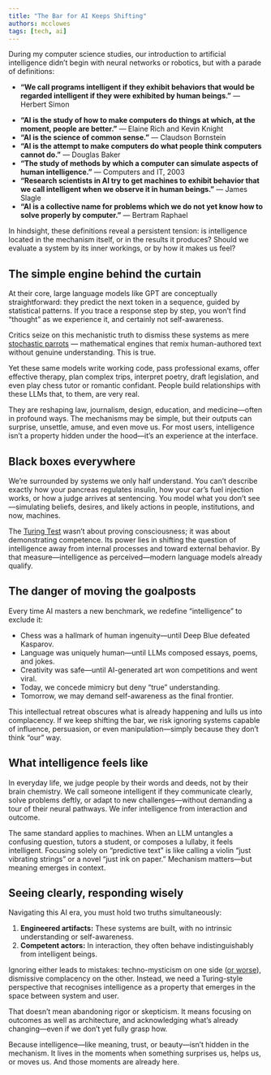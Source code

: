 ```yaml
---
title: "The Bar for AI Keeps Shifting"
authors: mcclowes
tags: [tech, ai]
---
```


During my computer science studies, our introduction to artificial intelligence didn’t begin with neural networks or robotics, but with a parade of definitions:

- **“We call programs intelligent if they exhibit behaviors that would be regarded intelligent if they were exhibited by human beings.”** — Herbert Simon  
<!--truncate-->
- **“AI is the study of how to make computers do things at which, at the moment, people are better.”** — Elaine Rich and Kevin Knight  
- **“AI is the science of common sense.”** — Claudson Bornstein  
- **“AI is the attempt to make computers do what people think computers cannot do.”** — Douglas Baker  
- **“The study of methods by which a computer can simulate aspects of human intelligence.”** — Computers and IT, 2003  
- **“Research scientists in AI try to get machines to exhibit behavior that we call intelligent when we observe it in human beings.”** — James Slagle  
- **“AI is a collective name for problems which we do not yet know how to solve properly by computer.”** — Bertram Raphael  

In hindsight, these definitions reveal a persistent tension: is intelligence located in the mechanism itself, or in the results it produces? Should we evaluate a system by its inner workings, or by how it makes us feel?

## The simple engine behind the curtain

At their core, large language models like GPT are conceptually straightforward: they predict the next token in a sequence, guided by statistical patterns. If you trace a response step by step, you won’t find “thought” as we experience it, and certainly not self-awareness.

Critics seize on this mechanistic truth to dismiss these systems as mere [stochastic parrots](https://en.wikipedia.org/wiki/Stochastic_parrot) — mathematical engines that remix human-authored text without genuine understanding. This is true.

Yet these same models write working code, pass professional exams, offer effective therapy, plan complex trips, interpret poetry, draft legislation, and even play chess tutor or romantic confidant. People build relationships with these LLMs that, to them, are very real.

They are reshaping law, journalism, design, education, and medicine—often in profound ways. The mechanisms may be simple, but their outputs can surprise, unsettle, amuse, and even move us. For most users, intelligence isn’t a property hidden under the hood—it’s an experience at the interface.

## Black boxes everywhere

We’re surrounded by systems we only half understand. You can’t describe exactly how your pancreas regulates insulin, how your car’s fuel injection works, or how a judge arrives at sentencing. You model what you don’t see—simulating beliefs, desires, and likely actions in people, institutions, and now, machines.

The [Turing Test](https://en.wikipedia.org/wiki/Turing_test) wasn’t about proving consciousness; it was about demonstrating competence. Its power lies in shifting the question of intelligence away from internal processes and toward external behavior. By that measure—intelligence as perceived—modern language models already qualify.

## The danger of moving the goalposts

Every time AI masters a new benchmark, we redefine “intelligence” to exclude it:

- Chess was a hallmark of human ingenuity—until Deep Blue defeated Kasparov.  
- Language was uniquely human—until LLMs composed essays, poems, and jokes.  
- Creativity was safe—until AI-generated art won competitions and went viral.  
- Today, we concede mimicry but deny “true” understanding.  
- Tomorrow, we may demand self-awareness as the final frontier.

This intellectual retreat obscures what is already happening and lulls us into complacency. If we keep shifting the bar, we risk ignoring systems capable of influence, persuasion, or even manipulation—simply because they don’t think “our” way. 

## What intelligence feels like

In everyday life, we judge people by their words and deeds, not by their brain chemistry. We call someone intelligent if they communicate clearly, solve problems deftly, or adapt to new challenges—without demanding a tour of their neural pathways. We infer intelligence from interaction and outcome.

The same standard applies to machines. When an LLM untangles a confusing question, tutors a student, or composes a lullaby, it feels intelligent. Focusing solely on “predictive text” is like calling a violin “just vibrating strings” or a novel “just ink on paper.” Mechanism matters—but meaning emerges in context.

## Seeing clearly, responding wisely

Navigating this AI era, you must hold two truths simultaneously:

1. **Engineered artifacts:** These systems are built, with no intrinsic understanding or self-awareness.  
2. **Competent actors:** In interaction, they often behave indistinguishably from intelligent beings.

Ignoring either leads to mistakes: techno-mysticism on one side ([or worse](https://academic.oup.com/schizophreniabulletin/article/49/6/1418/7251361)), dismissive complacency on the other. Instead, we need a Turing-style perspective that recognises intelligence as a property that emerges in the space between system and user. 

That doesn’t mean abandoning rigor or skepticism. It means focusing on outcomes as well as architecture, and acknowledging what’s already changing—even if we don’t yet fully grasp how.

Because intelligence—like meaning, trust, or beauty—isn’t hidden in the mechanism. It lives in the moments when something surprises us, helps us, or moves us. And those moments are already here.
